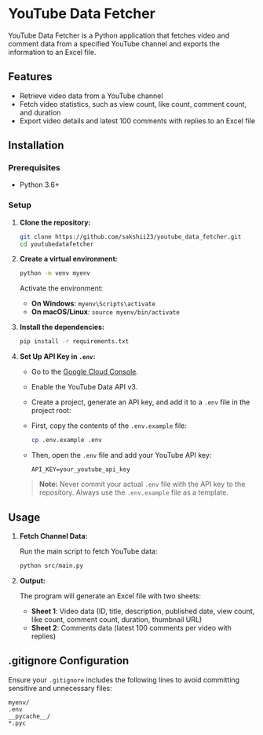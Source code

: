 # YouTube Data Fetcher

YouTube Data Fetcher is a Python application that fetches video and comment data from a specified YouTube channel and exports the information to an Excel file.

## Features

- Retrieve video data from a YouTube channel
- Fetch video statistics, such as view count, like count, comment count, and duration
- Export video details and latest 100 comments with replies to an Excel file

## Installation

### Prerequisites

- Python 3.6+

### Setup

1. **Clone the repository:**

    ```sh
    git clone https://github.com/sakshii23/youtube_data_fetcher.git
    cd youtubedatafetcher
    ```

2. **Create a virtual environment:**

    ```sh
    python -m venv myenv
    ```
    Activate the environment:
    - **On Windows**: `myenv\Scripts\activate`
    - **On macOS/Linux**: `source myenv/bin/activate`

3. **Install the dependencies:**

    ```sh
    pip install -r requirements.txt
    ```

4. **Set Up API Key in `.env`:**

    - Go to the [Google Cloud Console](https://console.cloud.google.com/).
    - Enable the YouTube Data API v3.
    - Create a project, generate an API key, and add it to a `.env` file in the project root:

    - First, copy the contents of the `.env.example` file:

      ```sh
      cp .env.example .env
      ```

    - Then, open the `.env` file and add your YouTube API key:

      ```plaintext
      API_KEY=your_youtube_api_key
      ```

    > **Note:** Never commit your actual `.env` file with the API key to the repository. Always use the `.env.example` file as a template.

## Usage

1. **Fetch Channel Data:**

    Run the main script to fetch YouTube data:

    ```sh
    python src/main.py
    ```

2. **Output:**

    The program will generate an Excel file with two sheets:
    - **Sheet 1**: Video data (ID, title, description, published date, view count, like count, comment count, duration, thumbnail URL)
    - **Sheet 2**: Comments data (latest 100 comments per video with replies)

## .gitignore Configuration

Ensure your `.gitignore` includes the following lines to avoid committing sensitive and unnecessary files:

```plaintext
myenv/
.env
__pycache__/
*.pyc
